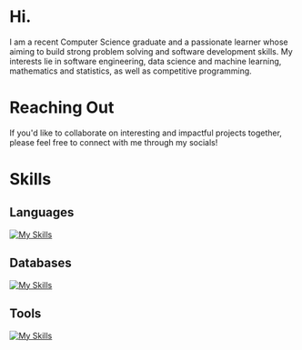 # Hi. 

I am a recent Computer Science graduate and a passionate learner whose aiming to build strong problem solving and software development skills. My interests lie in software engineering, data science and machine learning, mathematics and statistics, as well as competitive programming.

# Reaching Out

If you'd like to collaborate on interesting and impactful projects together, please feel free to connect with me through my socials!

# Skills 

## Languages
[![My Skills](https://skillicons.dev/icons?i=py,c,cpp&perline=15)](https://skillicons.dev)

## Databases
[![My Skills](https://skillicons.dev/icons?i=mysql&perline=1)](https://skillicons.dev)

## Tools 
[![My Skills](https://skillicons.dev/icons?i=git,linux,bash,pycharm,vscode&perline=15)](https://skillicons.dev)


